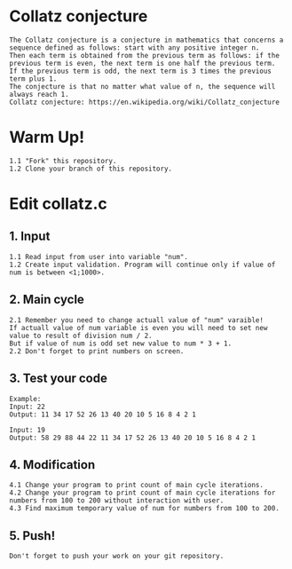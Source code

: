 # Collatz conjecture
    The Collatz conjecture is a conjecture in mathematics that concerns a sequence defined as follows: start with any positive integer n. 
    Then each term is obtained from the previous term as follows: if the previous term is even, the next term is one half the previous term. 
    If the previous term is odd, the next term is 3 times the previous term plus 1. 
    The conjecture is that no matter what value of n, the sequence will always reach 1.
    Collatz conjecture: https://en.wikipedia.org/wiki/Collatz_conjecture

# Warm Up!
    1.1 "Fork" this repository. 
    1.2 Clone your branch of this repository.
    
# Edit collatz.c

## 1. Input
    1.1 Read input from user into variable "num".
    1.2 Create input validation. Program will continue only if value of num is between <1;1000>.

## 2. Main cycle
    2.1 Remember you need to change actuall value of "num" varaible!
    If actuall value of num variable is even you will need to set new value to result of division num / 2.
    But if value of num is odd set new value to num * 3 + 1.
    2.2 Don't forget to print numbers on screen.

## 3. Test your code
    Example:
    Input: 22
    Output: 11 34 17 52 26 13 40 20 10 5 16 8 4 2 1

    Input: 19
    Output: 58 29 88 44 22 11 34 17 52 26 13 40 20 10 5 16 8 4 2 1

## 4. Modification
    4.1 Change your program to print count of main cycle iterations.
    4.2 Change your program to print count of main cycle iterations for numbers from 100 to 200 without interaction with user.
    4.3 Find maximum temporary value of num for numbers from 100 to 200.
    
## 5. Push!
    Don't forget to push your work on your git repository.
